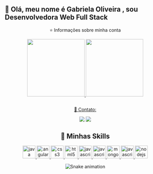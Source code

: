 ## 💜 Olá, meu nome é Gabriela Oliveira , sou Desenvolvedora Web Full Stack
<p align='center'>
⭐ Informações sobre minha conta 
 </p>

<div align="center">
  <a href="https://github.com/GabyyOliveira">
  <img height="180em" src="https://github-readme-stats.vercel.app/api?username=GabyyOliveira&show_icons=true&theme=dracula&include_all_commits=true&count_private=true"/>
  <img height="180em" src="https://github-readme-stats.vercel.app/api/top-langs/?username=GabyyOliveira&hide=html&layout=compact&theme=dracula"/>   
</div>
  
  
## 
  
  
  <div  align="center"> 
  <p align="center">
   📌 Contato:
  </p>
  <a href = "mailto:gabyy.oliveira33@gmail.com"><img src="https://img.shields.io/badge/-Gmail-%23DD0031.svg?style=for-the-badge&logo=gmail&logoColor=white" target="_blank"></a>
  <a href="https://www.linkedin.com/in/gabriela-oliveira-7a5155198/" target="_blank"><img src="https://img.shields.io/badge/-LinkedIn-%230077B5?style=for-the-badge&logo=linkedin&logoColor=white" target="_blank"></a> 
 
## 🚀 Minhas Skills

  <p align ="center">
   <a href="https://www.java.com/pt-BR/">
      <img src="https://cdn.jsdelivr.net/gh/devicons/devicon/icons/java/java-original.svg" alt="java" width="40" height="40"/>
   </a> 
   <a href="https://angular.io/">
      <img src="https://cdn.jsdelivr.net/gh/devicons/devicon/icons/angularjs/angularjs-original.svg" alt="angular" width="40" height="40"/>
   </a>
   <a href="https://developer.mozilla.org/pt-BR/docs/Web/CSS">
      <img src="https://cdn.jsdelivr.net/gh/devicons/devicon/icons/css3/css3-plain.svg" alt="css3" width="40" height="40"/>
   </a>    
   <a href="https://developer.mozilla.org/pt-BR/docs/Web/HTML">
      <img src="https://cdn.jsdelivr.net/gh/devicons/devicon/icons/html5/html5-plain.svg" alt="html5" width="40" height="40"/>
   </a>
   <a href="https://developer.mozilla.org/en-US/docs/Web/JavaScript">
      <img src="https://cdn.jsdelivr.net/gh/devicons/devicon/icons/javascript/javascript-original.svg" alt="javascript" width="40" height="40"/>
   </a>
  
   <a href="https://www.typescriptlang.org/">
      <img src="https://cdn.jsdelivr.net/gh/devicons/devicon/icons/typescript/typescript-original.svg" alt="javascript" width="40" height="40"/>
   </a>
  

   <a href="https://www.mongodb.com/">
      <img src="https://cdn.jsdelivr.net/gh/devicons/devicon/icons/mongodb/mongodb-original-wordmark.svg" alt="mongodb" width="40" height="40"/>
   </a> 
  
  <a href="https://www.mysql.com/">
      <img src="https://cdn.jsdelivr.net/gh/devicons/devicon/icons/mysql/mysql-original-wordmark.svg" alt="javascript" width="40" height="40"/>
   </a>
  
   <a href="https://nodejs.org">
      <img src="https://cdn.jsdelivr.net/gh/devicons/devicon/icons/nodejs/nodejs-original.svg" alt="nodejs" width="40" height="40"/>
   </a>
   
<!--   <p align='center'>
    Commits 🗳️
   </p>  -->
 ![Snake animation](https://github.com/GabyyOliveira/GabyyOliveira/blob/output/github-contribution-grid-snake.svg) 


